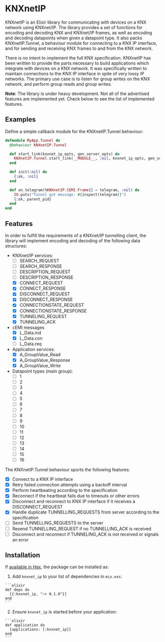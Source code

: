 # KNXnetIP

KNXnetIP is an Elixir library for communicating with devices on a KNX network using KNXnet/IP. The library provides a set of functions for encoding and decoding KNX and KNXnet/IP frames, as well as encoding and decoding datapoints when given a datapoint type. It also packs KNXnetIP.Tunnel, a behaviour module for connecting to a KNX IP interface, and for sending and receiving KNX frames to and from the KNX network.

There is no intent to implement the full KNX specification. KNXnetIP has been written to provide the parts necessary to build applications which integrate with devices on a KNX network. It was specifically written to maintain connections to the KNX IP interface in spite of very lossy IP networks. The primary use case is to listen for group writes on the KNX network, and perform group reads and group writes.

**Note**: The library is under heavy development. Not all of the advertised features are implemented yet. Check below to see the list of implemented features.

## Examples

Define a simple callback module for the KNXnetIP.Tunnel behaviour:

```elixir
defmodule MyApp.Tunnel do
  @behaviour KNXnetIP.Tunnel

  def start_link(knxnet_ip_opts, gen_server_opts) do
    KNXnetIP.Tunnel.start_link(__MODULE__, :nil, knxnet_ip_opts, gen_server_opts)
  end

  def init(:nil) do
    {:ok, :nil}
  end

  def on_telegram(%KNXnetIP.CEMI.Frame{} = telegram, :nil) do
    IO.puts("Tunnel got message: #{inspect(telegram)}")
    {:ok, parent_pid}
  end
end
```

## Features

In order to fulfill the requirements of a KNXnet/IP tunnelling client, the library will implement encoding and decoding of the following data structures:

- KNXnet/IP services:
  - [ ] SEARCH_REQUEST
  - [ ] SEARCH_RESPONSE
  - [ ] DESCRIPTION_REQUEST
  - [ ] DESCRIPTION_RESPONSE
  - [x] CONNECT_REQUEST
  - [x] CONNECT_RESPONSE
  - [x] DISCONNECT_REQUEST
  - [x] DISCONNECT_RESPONSE
  - [x] CONNECTIONSTATE_REQUEST
  - [x] CONNECTIONSTATE_RESPONSE
  - [x] TUNNELING_REQUEST
  - [x] TUNNELING_ACK
- cEMI messages
  - [x] L_Data.ind
  - [x] L_Data.con
  - [ ] L_Data.req
- Application services:
  - [x] A_GroupValue_Read
  - [x] A_GroupValue_Response
  - [x] A_GroupValue_Write
- Datapoint types (main group):
  - [ ] 1
  - [ ] 2
  - [ ] 3
  - [ ] 4
  - [ ] 5
  - [ ] 6
  - [ ] 7
  - [ ] 8
  - [ ] 9
  - [ ] 10
  - [ ] 11
  - [ ] 12
  - [ ] 13
  - [ ] 14
  - [ ] 15
  - [ ] 16

The KNXnetIP.Tunnel behaviour sports the following features:

- [x] Connect to a KNX IP interface
- [x] Retry failed connection attempts using a backoff interval
- [x] Perform heartbeating according to the specification
- [x] Reconnect if the heartbeat fails due to timeouts or other errors
- [x] Disconnect and reconnect to KNX IP interface if it receives a DISCONNECT_REQUEST
- [x] Handle duplicate TUNNELLING_REQUESTS from server according to the specification
- [ ] Send TUNNELLING_REQUESTS to the server
- [ ] Resend TUNNELLING_REQUEST if no TUNNELLING_ACK is received
- [ ] Disconnect and reconnect if TUNNELING_ACK is not received or signals an error

## Installation

If [available in Hex](https://hex.pm/docs/publish), the package can be installed as:

  1. Add `knxnet_ip` to your list of dependencies in `mix.exs`:

    ```elixir
    def deps do
      [{:knxnet_ip, "~> 0.1.0"}]
    end
    ```

  2. Ensure `knxnet_ip` is started before your application:

    ```elixir
    def application do
      [applications: [:knxnet_ip]]
    end
    ```

